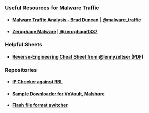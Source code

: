 ### Useful Resources for Malware Traffic ###
- #### [Malware Traffic Analysis - Brad Duncan](http://www.malware-traffic-analysis.net/) [| @malware_traffic](https://twitter.com/malware_traffic) ####
- #### [Zerophage Malware](https://zerophagemalware.com/) [| @zerophage1337](https://twitter.com/zerophage1337) ####

### Helpful Sheets ###
- #### [Reverse-Engineering Cheat Sheet from @lennyzeltser (PDF)](https://zeltser.com/media/docs/reverse-engineering-malicious-code-tips.pdf) ####

### Repositories ###
- #### [IP Checker against RBL](https://github.com/rubinsaifi/ip_checker) ####
- #### [Sample Downloader for VxVault, Malshare](https://github.com/rubinsaifi/GetSample) ####
- #### [Flash file format switcher](https://github.com/rubinsaifi/swf-format-switcher) ####
